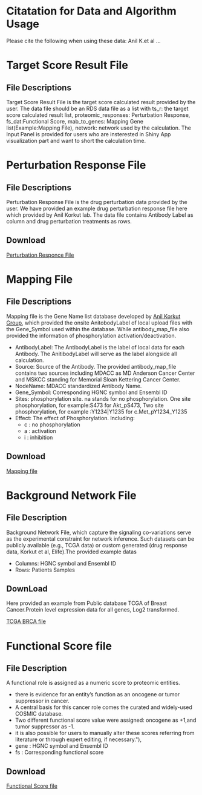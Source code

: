 # Citatation for Data and Algorithm Usage

Please cite the following when using these data: Anil K.et al ...

# Target Score Result File

## File Descriptions

Target Score Result File is the target score calculated result provided by the user. The data file should be an RDS data file as a list with ts_r: the target score calculated result list, proteomic_responses: Perturbation Response, fs_dat:Functional Score, mab_to_genes: Mapping Gene list(Example:Mapping File), network: network used by the calculation. The Input Panel is provided for users who are insterested in Shiny App visualization part and want to short the calculation time.


# Perturbation Response File

## File Descriptions

Perturbation Response File is the drug perturbation data provided by the user. We have provided an example drug perturbation response file here which provided by Anil Korkut lab. The data file contains Antibody Label as column and drug perturbation treatments as rows.

## Download

[Perturbation Responce File](data/BT474.csv)

# Mapping File

## File Descriptions

Mapping file is the Gene Name list database developed by [Anil Korkut Group](https://odin.mdacc.tmc.edu/~akorkut/#/home), which provided the onsite AnitobodyLabel of local upload files with the Gene_Symbol used within the database.  While antibody_map_file also provided the information of phosphorylation activation/deactivation.

* AntibodyLabel: The AntibodyLabel is the label of local data for each Antibody. The AnitibodyLabel will serve as the label alongside all calculation.
* Source: Source of the Antibody. The provided antibody_map_file contains two sources including MDACC as MD Anderson Cancer Center and MSKCC standing for Memorial Sloan Kettering Cancer Center.
* NodeName: MDACC standardized Antibody Name.
* Gene_Symbol: Corresponding HGNC symbol and Ensembl ID
* Sites: phosphorylation site. na stands for no phosphorylation. One site phosphorylation, for example:S473 for Akt_pS473, Two site phosphorylation, for example :Y1234|Y1235 for c.Met_pY1234_Y1235
* Effect: The effect of Phosphorylation. Including:
  * c : no phosphorylation
  * a : activation
  * i : inhibition

## Download

[Mapping file](data/antibodyMapfile.txt)

# Background Network File

## File Description
Background Network File, which capture the signaling co-variations serve as  the experimental constraint for network inference. Such datasets can be publicly available (e.g., TCGA data) or custom generated (drug response data, Korkut et al, Elife).The provided example datas

* Columns: HGNC symbol and Ensembl ID
* Rows: Patients Samples

## DownLoad
Here provided an example from Public database TCGA of Breast Cancer.Protein level expression data for all genes, Log2 transformed.

[TCGA BRCA file](data/TCGA-BRCA-L4_1.csv)

# Functional Score file
## File Description

A functional role is assigned as a numeric score to proteomic entities.

* there is evidence for an entity’s function as an oncogene or tumor suppressor in cancer.
* A central basis for this cancer role comes the curated and widely-used COSMIC database.
* Two different functional score value were assigned: oncogene as +1,and tumor suppressor as -1.
* it is also possible for users to manually alter these scores referring from literature or through expert editing, if necessary."),
* gene : HGNC symbol and Ensembl ID
* fs : Corresponding functional score

## Download

[Functional Score file](data/Cosmic.txt)
